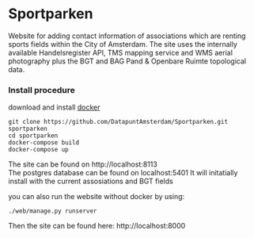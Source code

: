 # Sportparken #

Website for adding contact information of associations which are renting sports fields within the City of Amsterdam.
The site uses the internally available Handelsregister API, TMS mapping service and WMS aerial photography plus the BGT and BAG Pand & Openbare Ruimte topological data.

### Install procedure ###
download and install <a href="https://www.docker.com">docker</a></br>

```
git clone https://github.com/DatapuntAmsterdam/Sportparken.git sportparken
cd sportparken
docker-compose build
docker-compose up
```
The site can be found on http://localhost:8113</br>
The postgres database can be found on localhost:5401
It will initatially install with the current assosiations and BGT fields

you can also run the website without docker by using:
```
./web/manage.py runserver
```
Then the site can be found here: http://localhost:8000